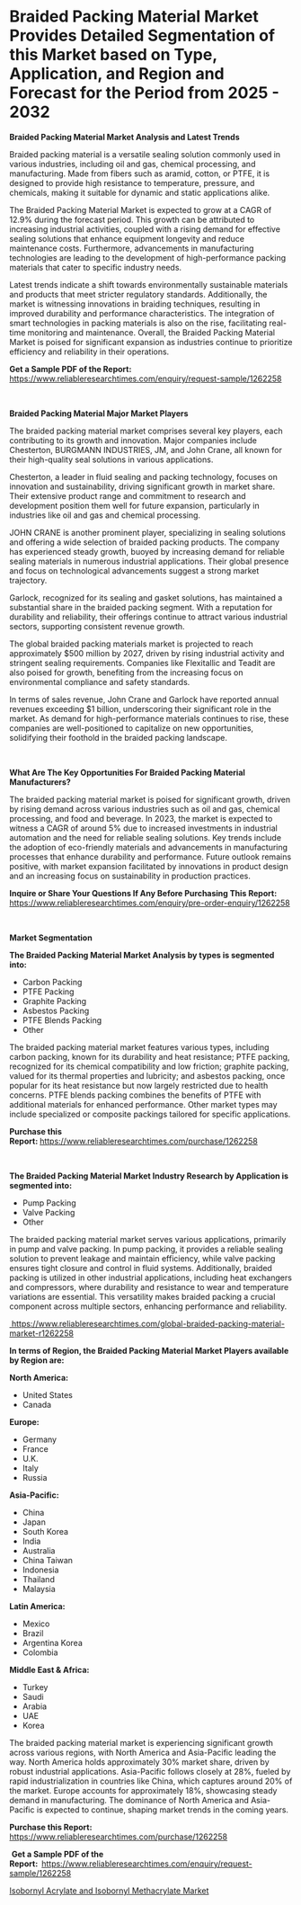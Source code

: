 <p><h1>Braided Packing Material Market Provides Detailed Segmentation of this Market based on Type, Application, and Region and Forecast for the Period from 2025 - 2032</h1></p><p><strong>Braided Packing Material Market Analysis and Latest Trends</strong></p>
<p><p>Braided packing material is a versatile sealing solution commonly used in various industries, including oil and gas, chemical processing, and manufacturing. Made from fibers such as aramid, cotton, or PTFE, it is designed to provide high resistance to temperature, pressure, and chemicals, making it suitable for dynamic and static applications alike.</p><p>The Braided Packing Material Market is expected to grow at a CAGR of 12.9% during the forecast period. This growth can be attributed to increasing industrial activities, coupled with a rising demand for effective sealing solutions that enhance equipment longevity and reduce maintenance costs. Furthermore, advancements in manufacturing technologies are leading to the development of high-performance packing materials that cater to specific industry needs.</p><p>Latest trends indicate a shift towards environmentally sustainable materials and products that meet stricter regulatory standards. Additionally, the market is witnessing innovations in braiding techniques, resulting in improved durability and performance characteristics. The integration of smart technologies in packing materials is also on the rise, facilitating real-time monitoring and maintenance. Overall, the Braided Packing Material Market is poised for significant expansion as industries continue to prioritize efficiency and reliability in their operations.</p></p>
<p><strong>Get a Sample PDF of the Report:&nbsp;</strong> <a href="https://www.reliableresearchtimes.com/enquiry/request-sample/1262258?utm_campaign=3315&utm_medium=2&utm_source=Github&utm_content=ia&utm_term=03042025&utm_id=braided-packing-material">https://www.reliableresearchtimes.com/enquiry/request-sample/1262258</a></p>
<p>&nbsp;</p>
<p><strong>Braided Packing Material Major Market Players</strong></p>
<p><p>The braided packing material market comprises several key players, each contributing to its growth and innovation. Major companies include Chesterton, BURGMANN INDUSTRIES, JM, and John Crane, all known for their high-quality seal solutions in various applications.</p><p>Chesterton, a leader in fluid sealing and packing technology, focuses on innovation and sustainability, driving significant growth in market share. Their extensive product range and commitment to research and development position them well for future expansion, particularly in industries like oil and gas and chemical processing.</p><p>JOHN CRANE is another prominent player, specializing in sealing solutions and offering a wide selection of braided packing products. The company has experienced steady growth, buoyed by increasing demand for reliable sealing materials in numerous industrial applications. Their global presence and focus on technological advancements suggest a strong market trajectory.</p><p>Garlock, recognized for its sealing and gasket solutions, has maintained a substantial share in the braided packing segment. With a reputation for durability and reliability, their offerings continue to attract various industrial sectors, supporting consistent revenue growth.</p><p>The global braided packing materials market is projected to reach approximately $500 million by 2027, driven by rising industrial activity and stringent sealing requirements. Companies like Flexitallic and Teadit are also poised for growth, benefiting from the increasing focus on environmental compliance and safety standards.</p><p>In terms of sales revenue, John Crane and Garlock have reported annual revenues exceeding $1 billion, underscoring their significant role in the market. As demand for high-performance materials continues to rise, these companies are well-positioned to capitalize on new opportunities, solidifying their foothold in the braided packing landscape.</p></p>
<p>&nbsp;</p>
<p><strong>What Are The Key Opportunities For Braided Packing Material Manufacturers?</strong></p>
<p><p>The braided packing material market is poised for significant growth, driven by rising demand across various industries such as oil and gas, chemical processing, and food and beverage. In 2023, the market is expected to witness a CAGR of around 5% due to increased investments in industrial automation and the need for reliable sealing solutions. Key trends include the adoption of eco-friendly materials and advancements in manufacturing processes that enhance durability and performance. Future outlook remains positive, with market expansion facilitated by innovations in product design and an increasing focus on sustainability in production practices. </p></p>
<p><strong>Inquire or Share Your Questions If Any Before Purchasing This Report:</strong> <a href="https://www.reliableresearchtimes.com/enquiry/pre-order-enquiry/1262258?utm_campaign=3315&utm_medium=2&utm_source=Github&utm_content=ia&utm_term=03042025&utm_id=braided-packing-material">https://www.reliableresearchtimes.com/enquiry/pre-order-enquiry/1262258</a></p>
<p>&nbsp;</p>
<p><strong>Market Segmentation</strong></p>
<p><strong>The Braided Packing Material Market Analysis by types is segmented into:</strong></p>
<p><ul><li>Carbon Packing</li><li>PTFE Packing</li><li>Graphite Packing</li><li>Asbestos Packing</li><li>PTFE Blends Packing</li><li>Other</li></ul></p>
<p><p>The braided packing material market features various types, including carbon packing, known for its durability and heat resistance; PTFE packing, recognized for its chemical compatibility and low friction; graphite packing, valued for its thermal properties and lubricity; and asbestos packing, once popular for its heat resistance but now largely restricted due to health concerns. PTFE blends packing combines the benefits of PTFE with additional materials for enhanced performance. Other market types may include specialized or composite packings tailored for specific applications.</p></p>
<p><strong>Purchase this Report:&nbsp;</strong><a href="https://www.reliableresearchtimes.com/purchase/1262258?utm_campaign=3315&utm_medium=2&utm_source=Github&utm_content=ia&utm_term=03042025&utm_id=braided-packing-material">https://www.reliableresearchtimes.com/purchase/1262258</a></p>
<p>&nbsp;</p>
<p><strong>The Braided Packing Material Market Industry Research by Application is segmented into:</strong></p>
<p><ul><li>Pump Packing</li><li>Valve Packing</li><li>Other</li></ul></p>
<p><p>The braided packing material market serves various applications, primarily in pump and valve packing. In pump packing, it provides a reliable sealing solution to prevent leakage and maintain efficiency, while valve packing ensures tight closure and control in fluid systems. Additionally, braided packing is utilized in other industrial applications, including heat exchangers and compressors, where durability and resistance to wear and temperature variations are essential. This versatility makes braided packing a crucial component across multiple sectors, enhancing performance and reliability.</p></p>
<p><a href="https://www.reliableresearchtimes.com/global-braided-packing-material-market-r1262258?utm_campaign=3315&utm_medium=2&utm_source=Github&utm_content=ia&utm_term=03042025&utm_id=braided-packing-material">&nbsp;https://www.reliableresearchtimes.com/global-braided-packing-material-market-r1262258</a></p>
<p><strong>In terms of Region, the Braided Packing Material Market Players available by Region are:</strong></p>
<p>
    <p> <strong> North America: </strong>
        <ul>
            <li>United States</li>
            <li>Canada</li>
        </ul>
        </p> 
    <p> <strong> Europe: </strong>
        <ul>
            <li>Germany</li>
            <li>France</li>
            <li>U.K.</li>
            <li>Italy</li>
            <li>Russia</li>
        </ul>
        </p> 
    <p> <strong> Asia-Pacific: </strong>
        <ul>
            <li>China</li>
            <li>Japan</li>
            <li>South Korea</li>
            <li>India</li>
            <li>Australia</li>
            <li>China Taiwan</li>
            <li>Indonesia</li>
            <li>Thailand</li>
            <li>Malaysia</li>
        </ul>
        </p> 
    <p> <strong> Latin America: </strong>
        <ul>
            <li>Mexico</li>
            <li>Brazil</li>
            <li>Argentina Korea</li>
            <li>Colombia</li>
        </ul>
        </p> 
    <p> <strong> Middle East & Africa: </strong>
        <ul>
            <li>Turkey</li>
            <li>Saudi</li>
            <li>Arabia</li>
            <li>UAE</li>
            <li>Korea</li>
        </ul>
    </p>
    </p>
<p><p>The braided packing material market is experiencing significant growth across various regions, with North America and Asia-Pacific leading the way. North America holds approximately 30% market share, driven by robust industrial applications. Asia-Pacific follows closely at 28%, fueled by rapid industrialization in countries like China, which captures around 20% of the market. Europe accounts for approximately 18%, showcasing steady demand in manufacturing. The dominance of North America and Asia-Pacific is expected to continue, shaping market trends in the coming years.</p></p>
<p><strong>Purchase this Report: </strong><a href="https://www.reliableresearchtimes.com/purchase/1262258?utm_campaign=3315&utm_medium=2&utm_source=Github&utm_content=ia&utm_term=03042025&utm_id=braided-packing-material">https://www.reliableresearchtimes.com/purchase/1262258</a></p>
<p>&nbsp;<strong>Get a Sample PDF of the Report:&nbsp;&nbsp;</strong><a href="https://www.reliableresearchtimes.com/enquiry/request-sample/1262258?utm_campaign=3315&utm_medium=2&utm_source=Github&utm_content=ia&utm_term=03042025&utm_id=braided-packing-material">https://www.reliableresearchtimes.com/enquiry/request-sample/1262258</a></p>
<p><strong></strong></p>
<p><p><a href="https://github.com/ijffseandy/Market-Research-Report-List-1/blob/main/isobornyl-acrylate-and-isobornyl-methacrylate-market.md?utm_campaign=3315&utm_medium=2&utm_source=Github&utm_content=ia&utm_term=03042025&utm_id=braided-packing-material">Isobornyl Acrylate and Isobornyl Methacrylate Market</a></p></p>